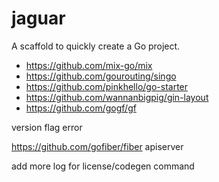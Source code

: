 # jaguar

A scaffold to quickly create a Go project.

- https://github.com/mix-go/mix
- https://github.com/gourouting/singo
- https://github.com/pinkhello/go-starter
- https://github.com/wannanbigpig/gin-layout
- https://github.com/gogf/gf

version flag error

https://github.com/gofiber/fiber apiserver

add more log for license/codegen command